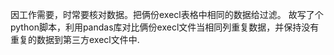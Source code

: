 因工作需要，时常要核对数据。把俩份execl表格中相同的数据给过滤。
故写了个python脚本，利用pandas库对比俩份execl文件当相同列重复数据，并保持没有重复的数据到第三方execl文件中.